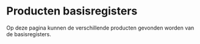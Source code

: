 # Producten basisregisters
<div class="v1-typography">
    <p class="v1-introduction"> 
   Op deze pagina kunnen de verschillende producten gevonden worden van de basisregisters. 
    </p>
</div>
